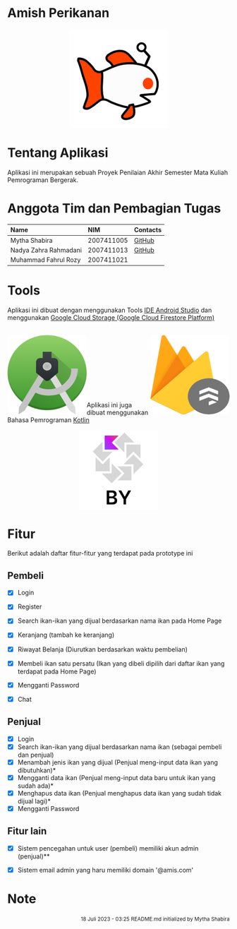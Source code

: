 # Amish Perikanan 
<div align="center">
  <img align="center" src="https://github.com/Bagus324/marketplace_perikanan/blob/master/app/src/main/res/drawable/logo.png"></img>
  </div>

# Tentang Aplikasi

Aplikasi ini merupakan sebuah Proyek Penilaian Akhir Semester Mata Kuliah Pemrograman Bergerak.

# Anggota Tim dan Pembagian Tugas


| Name                                    | NIM  |  Contacts                                                                                                                  |
| :-------------------------------------- | :---------- |  :------------------------------------------------------------------------------------------------------------------------ |
| Mytha Shabira                           | 2007411005  |  [GitHub](https://github.com/Mythashbr)                                                                       |
| Nadya Zahra Rahmadani                   | 2007411013  |  [GitHub](https://github.com/Nadyazrr)                                            |
| Muhammad Fahrul Rozy                    | 2007411021  |                                                            |


# Tools

Aplikasi ini dibuat dengan menggunakan Tools [IDE Android Studio](https://developer.android.com/studio) dan menggunakan [Google Cloud Storage (Google Cloud Firestore Platform)](https://firebase.google.com/)
<br><br>
<div align="center">
  <img align="left" src="https://github.com/Bagus324/marketplace_perikanan/blob/master/readme%20assets/android-studio-icon-486x512-zp9um7zl.png" height="180" width="180"></img>
  <img align="right" src="https://github.com/Bagus324/marketplace_perikanan/blob/master/readme%20assets/firestore-logo.png" height="180" width="180"></img>

  </div>
<br><br><br><br><br><br><br><br>

Aplikasi ini juga dibuat menggunakan Bahasa Pemrograman [Kotlin](https://kotlinlang.org/)
<div align="center">
  <img align="center" src="https://github.com/Bagus324/marketplace_perikanan/blob/master/readme%20assets/kotlin_avatar_removebg.png" height="180" width="180"></img>

  </div>

# Fitur

Berikut adalah daftar fitur-fitur yang terdapat pada prototype ini

## Pembeli
- [x] Login
- [x] Register
- [x] Search ikan-ikan yang dijual berdasarkan nama ikan pada Home Page
- [x] Keranjang (tambah ke keranjang)
- [x] Riwayat Belanja (Diurutkan berdasarkan waktu pembelian)
- [x] Membeli ikan satu persatu (Ikan yang dibeli dipilih dari daftar ikan yang terdapat pada Home Page)
- [x] Mengganti Password
- [x] Chat

      
## Penjual
- [x] Login
- [x] Search ikan-ikan yang dijual berdasarkan nama ikan (sebagai pembeli dan penjual)
- [x] Menambah jenis ikan yang dijual (Penjual meng-input data ikan yang dibutuhkan)*
- [x] Mengganti data ikan (Penjual meng-input data baru untuk ikan yang sudah ada)*
- [x] Menghapus data ikan (Penjual menghapus data ikan yang sudah tidak dijual lagi)*
- [x] Mengganti Password

## Fitur lain
- [x] Sistem pencegahan untuk user (pembeli) memiliki akun admin (penjual)**
- [x] Sistem email admin yang haru memiliki domain '@amis.com'


# Note

<div align="right">
  <small>18 Juli 2023 - 03:25 README.md initialized by Mytha Shabira</small>  
</div>
